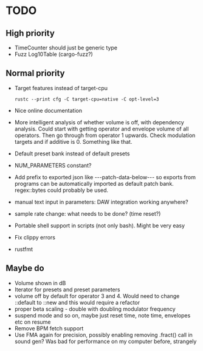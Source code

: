 # TODO

## High priority

* TimeCounter should just be generic type
* Fuzz Log10Table (cargo-fuzz?)

## Normal priority

* Target features instead of target-cpu

    `rustc --print cfg -C target-cpu=native -C opt-level=3`

* Nice online documentation
* More intelligent analysis of whether volume is off, with dependency analysis.
  Could start with getting operator and envelope volume of all operators. Then
  go through from operator 1 upwards. Check modulation targets and if additive
  is 0. Something like that.
* Default preset bank instead of default presets
* NUM_PARAMETERS constant?
* Add prefix to exported json like ---patch-data-below--- so exports from
  programs can be automatically imported as default patch bank. regex::bytes
  could probably be used.
* manual text input in parameters: DAW integration working anywhere?
* sample rate change: what needs to be done? (time reset?)
* Portable shell support in scripts (not only bash). Might be very easy
* Fix clippy errors
* rustfmt

## Maybe do

* Volume shown in dB
* Iterator for presets and preset parameters
* volume off by default for operator 3 and 4. Would need to change ::default to ::new and this would require a refactor
* proper beta scaling - double with doubling modulator frequency
* suspend mode and so on, maybe just reset time, note time, envelopes etc on resume
* Remove BPM fetch support
* Use FMA again for precision, possibly enabling removing .fract() call
  in sound gen? Was bad for performance on my computer before, strangely